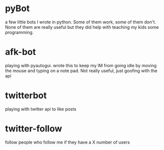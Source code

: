 # pyBot
a few little bots I wrote in python. Some of them work, some of them don't. None of them are really useful but they did help with teaching my kids some programming.

# afk-bot
playing with pyautogui. wrote this to keep my IM from going idle by moving the mouse and typing on a note pad. Not really useful, just goofing with the api

# twitterbot
playing with twitter api to like posts

# twitter-follow
follow people who follow me if they have a X number of users

